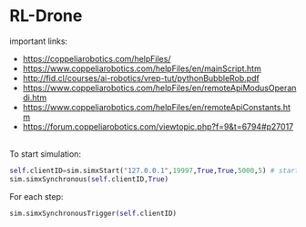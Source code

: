 # RL-Drone

important links:
* https://coppeliarobotics.com/helpFiles/
* https://www.coppeliarobotics.com/helpFiles/en/mainScript.htm
* http://fid.cl/courses/ai-robotics/vrep-tut/pythonBubbleRob.pdf
* https://www.coppeliarobotics.com/helpFiles/en/remoteApiModusOperandi.htm
* https://www.coppeliarobotics.com/helpFiles/en/remoteApiConstants.htm
* https://forum.coppeliarobotics.com/viewtopic.php?f=9&t=6794#p27017

<br>To start simulation:

``` python
self.clientID=sim.simxStart("127.0.0.1",19997,True,True,5000,5) # start a connection
sim.simxSynchronous(self.clientID,True) 
```

For each step:

```python
sim.simxSynchronousTrigger(self.clientID)
```